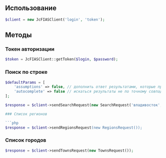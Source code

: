## Использование

```php
$client = new JcFIASClient('login', 'token');
```

## Методы

### Токен авторизации

```php
$token = JcFIASClient::getToken($login, $password);
```

### Поиск по строке

```php
$defaultParams = [
    'assumptions' => false, // дополнить ответ результатами, которые предположил скрипт, но которые не были найдены в ФИАС
    'autocomplete' => false // искаться результаты не по точному совпадению, а со *
];

$response = $client->sendSearchRequest(new SearchRequest('владивосток', ['assumptions' => true]));

### Список регионов

```php
$response = $client->sendRegionsRequest(new RegionsRequest());
```

### Список городов

```php
$response = $client->sendTownsRequest(new TownsRequest());
```
